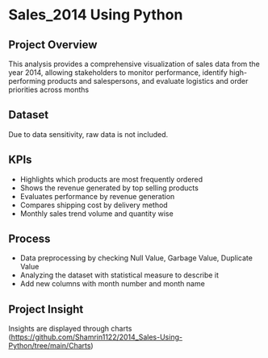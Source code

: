 # Sales_2014 Using Python
## Project Overview
This analysis provides a comprehensive visualization of sales data from the year 2014, allowing stakeholders to monitor performance, identify high-performing products and salespersons, and evaluate logistics and order priorities across months
## Dataset 
Due to data sensitivity, raw data is not included.

## KPIs
-	Highlights which products are most frequently ordered
-	Shows the revenue generated by top selling products
-	Evaluates performance by revenue generation
-	Compares shipping cost by delivery method
-	Monthly sales trend volume and quantity wise

## Process
-	Data preprocessing by checking Null Value, Garbage Value, Duplicate Value
-	Analyzing the dataset with statistical measure to describe it
-	Add new columns with month number and month name
  

## Project Insight
Insights are displayed through charts (https://github.com/Shamrin1122/2014_Sales-Using-Python/tree/main/Charts)







